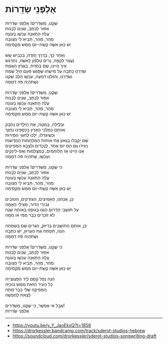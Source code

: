 # אֻלְפְּנֵי שְׂדֵרוֹת

שֶׁקֶט, מְשַׁדְּרִים! אֻלְפְּנֵי שְׂדֵרוֹת \
אִפּוּר לַכַּתָּב, שִׁנַּיִם לְבָנוֹת \
עֲלֵה הַתְּאֵנָה עַכְשָׁו בָּעוֹנָה \
מַהֵר, מַהֵר, תָּבִיא לִי חֲצוּבָה \
יֵשׁ כָּאן אִשָּׁה קְשַׁת-יוֹם מַמָּשׁ מַקְסִימָה \
\
וְאַחַר כָּךְ, בְּדֶרֶךְ חֲזָרָה, בִּכְבִישׁ שֵׁשׁ \
נַעֲצֹר לְקָפֶה, נָרִים טֵלֵפוֹן לָאִשָּׁה, נִתְרַגֵּשׁ \
אֵיךְ הָיִינוּ, שָׂם בַּחֲזִית, בְּאֶרֶץ הָאֱמֶת \
שִׁדַּרְנוּ כָּתְבָה עַל מִישֶׁהוּ שֶׁפָּגַשׁ פַּעַם חַיָּל שֶׁמֵּת \
וְשִׁדַּרְנוּ, וְהִזַּלְנוּ דִּמְעָה, עַכְשָׁו הַלֵּב שָׁקֵט \
וְשֶׁתִּהְיֶה פֹּה דְּמָמָה \
\
שֶׁקֶט, מְשַׁדְּרִים! אֻלְפְּנֵי שְׂדֵרוֹת \
אִפּוּר לַכַּתָּב, שִׁנַּיִם לְבָנוֹת \
עֲלֵה הַתְּאֵנָה עַכְשָׁו בָּעוֹנָה \
מַהֵר, מַהֵר, תָּבִיא לִי חֲצוּבָה \
יֵשׁ כָּאן אִשָּׁה קְשַׁת-יוֹם מַמָּשׁ מַקְסִימָה\
\
וּבַלַּיְלָה, בְּמִטָּה, אֶת הַיְּלָדִים נְחַבֵּק \
וְאוֹתָם כְּמַלְכֵי הָאָרֶץ בִּכְסָפֵינוּ נְחַנֵּךְ \
וּכְשֶׁיִּגְדְּלוּ, יֵלְכוּ לְחוּגֵי הַסַּיָּרוּת \
שָׁם יְקַבְּלוּ בְּגָאוֹן אֶת אוֹתוֹת הַמִּלְחָמוֹת הַחֲדָשׁוֹת \
וְיַגִּידוּ גַּם הֵם יוֹם אֶחָד, לַנְּכָדִים וְלִצְבָא הַמְּפִיקִים \
אָנוּ הָיִינוּ אָז הַלּוֹחַמִים, בְּמַצְלֵמוֹת וְאָפּ-לִינְקִים \
וְעַכְשָׁו, שֶׁתִּהְיֶה פֹּה דְּמָמָה\
\
כִּי שֶׁקֶט, מְשַׁדְּרִים! אֻלְפְּנֵי שְׂדֵרוֹת\
אִפּוּר לַכַּתָּב, שִׁנַּיִם לְבָנוֹת \
עֲלֵה הַתְּאֵנָה עַכְשָׁו בָּעוֹנָה \
מַהֵר, מַהֵר, תָּבִיא לִי חֲצוּבָה \
יֵשׁ כָּאן אִשָּׁה קְשַׁת-יוֹם מַמָּשׁ מַקְסִימָה\
\
כֵּן, אֲנַחְנוּ, הָאַמִּיצִים, הַצּוֹדְקִים, הַטּוֹבִים \
גִּבּוֹרֵי הַדּוֹר, מַצִּילִי הָאֻמָּה \
עַל תּוֹשָׁבֵי הַדָּרוֹם הֵגַנּוּ בְּגוּפֵנוּ בְּאוֹתָהּ שָׁנָה \
לֹא זוֹכְרִים כְּבָר מִמִּי אוֹ מִמָּה \
\
כֵּן, אוֹתָם הַתּוֹשָׁבִים בְּדִיּוּק, הַגָּרִים שָׁם בְּשִׂמְחָה \
הִנֵּה, תִּפְתַּח אֶת הֶעָרוּץ, יֵשׁ כַּתָּבָהּ\
וְשֶׁתִּהְיֶה פֹּה דְּמָמָה\
\
כִּי שֶׁקֶט, מְשַׁדְּרִים! אֻלְפְּנֵי שְׂדֵרוֹת\
אִפּוּר לַכַּתָּב, שִׁנַּיִם לְבָנוֹת \
עֲלֵה הַתְּאֵנָה עַכְשָׁו בָּעוֹנָה \
מַהֵר, מַהֵר, תָּבִיא לִי חֲצוּבָה \
יֵשׁ כָּאן אִשָּׁה קְשַׁת-יוֹם מַמָּשׁ מַקְסִימָה\
\
הִנֵּה נָפַל קָסַם לְיַד הָפִּצּוּצִייָּה\
כָּל הָעִיר הַזֹּאת מַמָּשׁ בּוֹכִיָּה\
הַמְּפִיקָה שֶׁלִּי כְּבָר מֵתָה \
לָצֵאת לְחֻפְשָׁה\
\
אֲבָל אִי אֶפְשָׁר, כִּי שֶׁקֶט, מְשַׁדְּרִים! \
אֻלְפְּנֵי שְׂדֵרוֹת

---
- https://youtu.be/y_Y_JaoEkxQ?t=1856
- https://drorkessler.bandcamp.com/track/sderot-studios-hebrew
- https://soundcloud.com/drorkessler/sderot-studios-songwriting-draft
